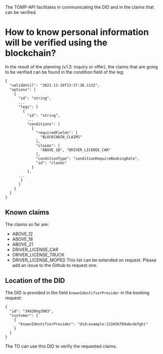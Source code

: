 The TOMP-API facilitates in communicating the DID and in the claims that can be verified. 

# How to know personal information will be verified using the blockchain?
In the result of the planning (v1.3: inquiry or offer), the claims that are going to be verified can be found in the condition field of the leg:
```
{
  "validUntil": "2021-11-19T13:37:36.113Z",
  "options": [
    {
      "id": "string",
	  ...
      "legs": [
        {
          "id": "string",
		  ...
          "conditions": [
            {
              "requiredFields": [
                "BLOCKCHAIN_CLAIMS"
              ],
              "claims": [
                "ABOVE_18", "DRIVER_LICENSE_CAR"
              ],
              "conditionType": "conditionRequireBookingData",
              "id": "claims"
            }
          ],
	  ...
       }
      ]
    }
  ]
}
```

## Known claims
The claims so far are:
* ABOVE_12
* ABOVE_18
* ABOVE_21
* DRIVER_LICENSE_CAR
* DRIVER_LICENSE_TRUCK
* DRIVER_LICENSE_MOPED
This list can be extended on request. Please add an issue to the Github to request one.

## Location of the DID
The DID is provided in the field `knownIdentifierProvider` in the booking request:

```
{
  "id": "34920hg3903",
  "customer": {
    {
      "knownIdentifierProvider": "did:example:123456789abcdefghi"
    }
  }
}
```
The TO can use this DID to verify the requested claims.
